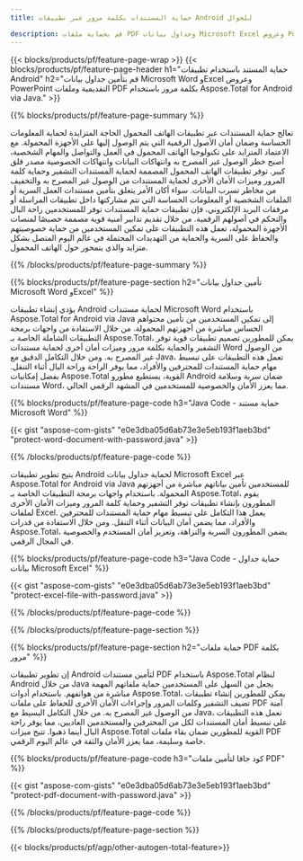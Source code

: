 ```yaml
---
title: حماية المستندات بكلمة مرور عبر تطبيقات Android للجوال 

description: قم بحماية ملفات PDF وجداول بيانات Microsoft Excel وعروض PowerPoint التقديمية ومستندات Word عبر تطبيق Android الخاص بك. تطبيق كلمة المرور بكل سهولة.
---
```


{{< blocks/products/pf/feature-page-wrap >}}
{{< blocks/products/pf/feature-page-header h1="حماية المستند باستخدام تطبيقات Android" h2="قم بتأمين جداول بيانات Microsoft Word وExcel وعروض PowerPoint التقديمية وملفات PDF بكلمة مرور باستخدام Aspose.Total for Android via Java." >}}

{{% blocks/products/pf/feature-page-summary %}}

تعالج حماية المستندات عبر تطبيقات الهاتف المحمول الحاجة المتزايدة لحماية المعلومات الحساسة وضمان أمان الأصول الرقمية التي يتم الوصول إليها على الأجهزة المحمولة. مع الاعتماد المتزايد على تكنولوجيا الهاتف المحمول في العمل والتواصل والمهام الشخصية، أصبح خطر الوصول غير المصرح به وانتهاكات البيانات وانتهاكات الخصوصية مصدر قلق كبير. توفر تطبيقات الهاتف المحمول المصممة لحماية المستندات التشفير وحماية كلمة المرور وميزات الأمان الأخرى لحماية المستندات من الوصول غير المصرح به والتخفيف من مخاطر تسرب البيانات. سواء أكان الأمر يتعلق بتأمين مستندات العمل السرية أو الملفات الشخصية أو المعلومات الحساسة التي تتم مشاركتها داخل تطبيقات المراسلة أو مرفقات البريد الإلكتروني، فإن تطبيقات حماية المستندات توفر للمستخدمين راحة البال والتحكم في أصولهم الرقمية. من خلال تقديم تدابير أمنية قوية مصممة خصيصًا لمنصات الأجهزة المحمولة، تعمل هذه التطبيقات على تمكين المستخدمين من حماية خصوصيتهم والحفاظ على السرية والحماية من التهديدات المحتملة في عالم اليوم المتصل بشكل متزايد والذي يتمحور حول الهاتف المحمول.

{{% /blocks/products/pf/feature-page-summary  %}}


{{% blocks/products/pf/feature-page-section  h2="تأمين جداول بيانات Microsoft Word وExcel" %}}

يؤدي إنشاء تطبيقات Android لحماية مستندات Microsoft Word باستخدام Aspose.Total for Android via Java إلى تمكين المستخدمين من تأمين محتواهم الحساس مباشرة من أجهزتهم المحمولة. من خلال الاستفادة من واجهات برمجة التطبيقات الشاملة الخاصة بـ Aspose.Total، يمكن للمطورين تصميم تطبيقات قوية توفر التشفير والحماية بكلمة مرور وميزات أمان أخرى لحماية مستندات Word من الوصول غير المصرح به. ومن خلال التكامل الدقيق مع Java، تعمل هذه التطبيقات على تبسيط مهام حماية المستندات للمحترفين والأفراد، مما يوفر الراحة وراحة البال أثناء التنقل. بفضل إمكانيات Aspose.Total القوية، يستطيع مطورو Android ضمان سرية وسلامة مستندات Word، مما يعزز الأمان والخصوصية للمستخدمين في المشهد الرقمي الحالي.

{{% blocks/products/pf/feature-page-code h3="Java Code - حماية مستند Microsoft Word" %}}

{{< gist "aspose-com-gists" "e0e3dba05d6ab73e3e5eb193f1aeb3bd" "protect-word-document-with-password.java" >}}

{{% /blocks/products/pf/feature-page-code  %}}

يتيح تطوير تطبيقات Android لحماية جداول بيانات Microsoft Excel عبر Aspose.Total for Android via Java للمستخدمين تأمين بياناتهم مباشرة من أجهزتهم المحمولة. باستخدام واجهات برمجة التطبيقات الخاصة بـ Aspose.Total، يقوم المطورون بإنشاء تطبيقات توفر التشفير وحماية كلمة المرور وميزات الأمان الأخرى لملفات Excel. يعمل هذا التكامل على تبسيط مهام حماية المستندات للمحترفين والأفراد، مما يضمن أمان البيانات أثناء التنقل. ومن خلال الاستفادة من قدرات Aspose.Total، يضمن المطورون السرية والنزاهة، وتعزيز أمان المستخدم والخصوصية في المجال الرقمي.

{{% blocks/products/pf/feature-page-code h3="Java Code - حماية جداول بيانات Microsoft Excel" %}}

{{< gist "aspose-com-gists" "e0e3dba05d6ab73e3e5eb193f1aeb3bd" "protect-excel-file-with-password.java" >}}

{{% /blocks/products/pf/feature-page-code  %}}

{{% /blocks/products/pf/feature-page-section %}}

{{% blocks/products/pf/feature-page-section  h2="حماية ملفات PDF بكلمة مرور" %}}

إن تطوير تطبيقات Android لتأمين مستندات PDF باستخدام Aspose.Total لنظام Android من خلال Java يجعل من السهل على المستخدمين حماية ملفاتهم المهمة مباشرة من هواتفهم. باستخدام أدوات Aspose.Total، يمكن للمطورين إنشاء تطبيقات تضيف التشفير وكلمات المرور وإجراءات الأمان الأخرى للحفاظ على ملفات PDF آمنة من الوصول غير المصرح به. من خلال التكامل البسيط مع Java، تعمل هذه التطبيقات على تبسيط أمان المستندات لكل من المحترفين والمستخدمين العاديين، مما يوفر راحة البال أينما ذهبوا. تتيح ميزات Aspose.Total القوية للمطورين ضمان بقاء ملفات PDF خاصة وسليمة، مما يعزز الأمان والثقة في عالم اليوم الرقمي.

{{% blocks/products/pf/feature-page-code h3="كود جافا لتأمين ملفات PDF" %}}

{{< gist "aspose-com-gists" "e0e3dba05d6ab73e3e5eb193f1aeb3bd" "protect-pdf-document-with-password.java" >}}

{{% /blocks/products/pf/feature-page-code  %}}

{{% /blocks/products/pf/feature-page-section %}}

{{< blocks/products/pf/agp/other-autogen-total-feature>}}